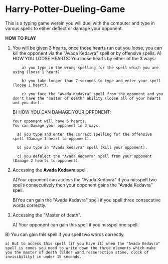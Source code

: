 # Harry-Potter-Dueling-Game  
  
This is a typing game werein you will duel with the computer and type in varous spells to etiher deflect or damage your opponent.  
  
**HOW TO PLAY**  
1) You will be given 3 hearts, once those hearts run out you loose, you can kill the opponent via the "Avada Kedavra" spell or by offensive spells.
   A) HOW YOU LOOSE HEARTS:
        You loose hearts by either of the 3 ways:  

           a) you type in the wrong spelling for the spell which you are using (loose 1 heart)   

           b) you take longer than 7 seconds to type and enter your spell (loose 1 heart). 

           c) you face the "Avada Kedavra" spell from the opponent and you don't have the "master of death" ability (loose all of your hearts and you die). 

   B) HOW YOU CAN DAMAGE YOUR OPPONENT:  

       Your opponent will have 5 hearts.  
       You can Damage your opponent in 3 ways:  

         a) you type and enter the correct spelling for the offensive spell (Damage 1 heart to opponent).  

         b) you type in "Avada Kedavra" spell (Kill your opponent). 

         c) you defelect the "Avada Kedavra" spell from your opponent (Damage 2 hearts to opponent). 

2) Accessing the **Avada Kedavra** spell.  

   A)Your opponent can access the "Avada Kedavra" if you misspelt two spells consecutively then your opponent gains the "Avada Kedavra" spell.  
  
   B)You can gain the "Avada Kedavra" spell if you spell three consecutive words correctly.  

3) Accessing the "Master of death". 

   A) Your opponent can gain this spell if you misspel one spell. 
  
  B) You can gain this spell if you spell two words correctly.

    a) But to access this spell (if you have it) when the "Avada Kedavra" spell is comes you need to write down the three elements which make you the master of death (Elder wand,resserection stone, clock of invisibility) in under 15 seconds.
